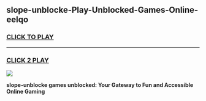 
## slope-unblocke-Play-Unblocked-Games-Online-eelqo
<h3>
<a href="https://premium76.site?title=slope-unblocke&ref=25A">CLICK TO PLAY</a></h3>
<hr>

<h3>
<a href="https://premium76.site?title=slope-unblocke&ref=25A">CLICK 2 PLAY</a>
  
</h3>

<a href="https://premium76.site?title=slope-unblocke&ref=25A"><img src="https://clearcache.store/games.png"></a>


**slope-unblocke games unblocked: Your Gateway to Fun and Accessible Online Gaming**
